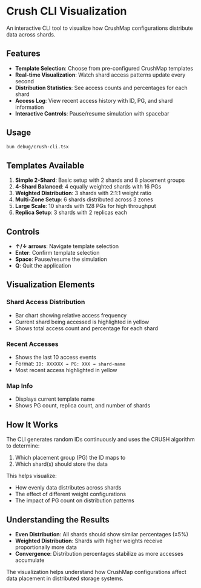 # Crush CLI Visualization

An interactive CLI tool to visualize how CrushMap configurations distribute data across shards.

## Features

- **Template Selection**: Choose from pre-configured CrushMap templates
- **Real-time Visualization**: Watch shard access patterns update every second
- **Distribution Statistics**: See access counts and percentages for each shard
- **Access Log**: View recent access history with ID, PG, and shard information
- **Interactive Controls**: Pause/resume simulation with spacebar

## Usage

```bash
bun debug/crush-cli.tsx
```

## Templates Available

1. **Simple 2-Shard**: Basic setup with 2 shards and 8 placement groups
2. **4-Shard Balanced**: 4 equally weighted shards with 16 PGs
3. **Weighted Distribution**: 3 shards with 2:1:1 weight ratio
4. **Multi-Zone Setup**: 6 shards distributed across 3 zones
5. **Large Scale**: 10 shards with 128 PGs for high throughput
6. **Replica Setup**: 3 shards with 2 replicas each

## Controls

- **↑/↓ arrows**: Navigate template selection
- **Enter**: Confirm template selection
- **Space**: Pause/resume the simulation
- **Q**: Quit the application

## Visualization Elements

### Shard Access Distribution
- Bar chart showing relative access frequency
- Current shard being accessed is highlighted in yellow
- Shows total access count and percentage for each shard

### Recent Accesses
- Shows the last 10 access events
- Format: `ID: XXXXXX → PG: XXX → shard-name`
- Most recent access highlighted in yellow

### Map Info
- Displays current template name
- Shows PG count, replica count, and number of shards

## How It Works

The CLI generates random IDs continuously and uses the CRUSH algorithm to determine:
1. Which placement group (PG) the ID maps to
2. Which shard(s) should store the data

This helps visualize:
- How evenly data distributes across shards
- The effect of different weight configurations
- The impact of PG count on distribution patterns

## Understanding the Results

- **Even Distribution**: All shards should show similar percentages (±5%)
- **Weighted Distribution**: Shards with higher weights receive proportionally more data
- **Convergence**: Distribution percentages stabilize as more accesses accumulate

The visualization helps understand how CrushMap configurations affect data placement in distributed storage systems.